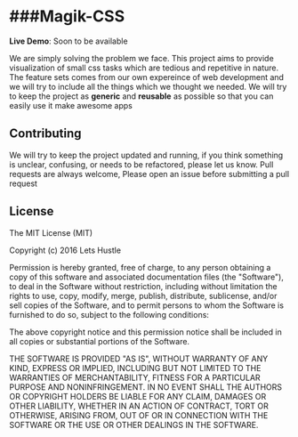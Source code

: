 ###Magik-CSS 
=======================


**Live Demo**: Soon to be available

We are simply solving the problem we face. 
This project aims to provide visualization of small css tasks which are tedious and repetitive in nature.
The feature sets comes from our own expereince of web development and we will try to include all the things which we thought we needed. 
We will try to keep the project as **generic** and **reusable** as possible so that you can easily use it make awesome apps


Contributing
------------

We will try to keep the project updated and running, if you think something is unclear, confusing, 
or needs to be refactored, please let us know.
Pull requests are always welcome, Please open an issue before
submitting a pull request

License
-------

The MIT License (MIT)

Copyright (c) 2016 Lets Hustle

Permission is hereby granted, free of charge, to any person obtaining a copy of this software and associated documentation files (the "Software"), to deal in the Software without restriction, including without limitation the rights to use, copy, modify, merge, publish, distribute, sublicense, and/or sell copies of the Software, and to permit persons to whom the Software is furnished to do so, subject to the following conditions:

The above copyright notice and this permission notice shall be included in all copies or substantial portions of the Software.

THE SOFTWARE IS PROVIDED "AS IS", WITHOUT WARRANTY OF ANY KIND, EXPRESS OR IMPLIED, INCLUDING BUT NOT LIMITED TO THE WARRANTIES OF MERCHANTABILITY, FITNESS FOR A PARTICULAR PURPOSE AND NONINFRINGEMENT. IN NO EVENT SHALL THE AUTHORS OR COPYRIGHT HOLDERS BE LIABLE FOR ANY CLAIM, DAMAGES OR OTHER LIABILITY, WHETHER IN AN ACTION OF CONTRACT, TORT OR OTHERWISE, ARISING FROM, OUT OF OR IN CONNECTION WITH THE SOFTWARE OR THE USE OR OTHER DEALINGS IN THE SOFTWARE.
